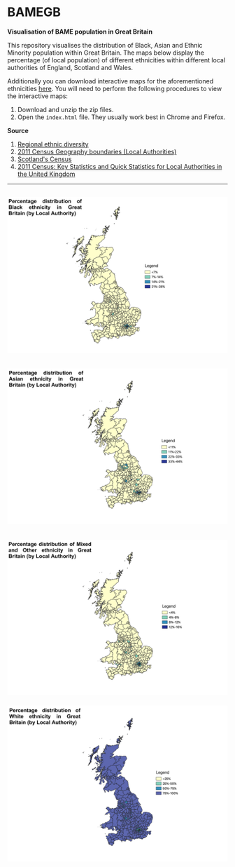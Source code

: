 # BAMEGB
**Visualisation of BAME population in Great Britain**

This repository visualises the distribution of Black, Asian and Ethnic Minority population within Great Britain. The maps below display the percentage (of local population) of different ethnicities within different local authorities of England, Scotland and Wales.

Additionally you can download interactive maps for the aforementioned ethnicities [here](https://drive.google.com/drive/folders/1oaowY6r8c-Amfx5eJag6ZeTe9DcFZji7?usp=sharing). You will need to perform the following procedures to view the interactive maps:
1. Download and unzip the zip files.
2. Open the `index.html` file. They usually work best in Chrome and Firefox.

**Source**
1. [Regional ethnic diversity](https://www.ethnicity-facts-figures.service.gov.uk/uk-population-by-ethnicity/national-and-regional-populations/regional-ethnic-diversity/latest#download-the-data)
2. [2011 Census Geography boundaries (Local Authorities)](https://www.statistics.digitalresources.jisc.ac.uk/dataset/2011-census-geography-boundaries-local-authorities)
3. [Scotland's Census](https://www.scotlandscensus.gov.uk/bulletin-figures-and-tables)
4. [2011 Census: Key Statistics and Quick Statistics for Local Authorities in the United Kingdom](https://www.ons.gov.uk/peoplepopulationandcommunity/populationandmigration/populationestimates/bulletins/keystatisticsandquickstatisticsforlocalauthoritiesintheunitedkingdom/2013-10-11)

---
![Black distribution](/Images/GB_Black.jpeg)
---
![Asian distribution](/Images/GB_Asian.jpeg)
---
![Minority Ethnic distribution](/Images/GB_Minority_Ethnic.jpeg)
---
![White distribution](/Images/GB_White.jpeg)
